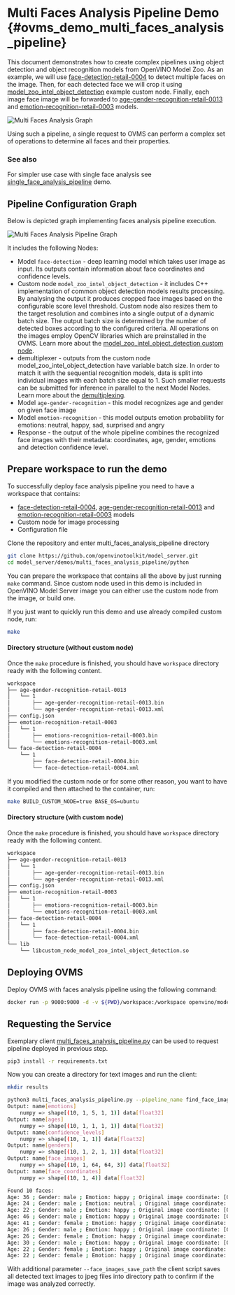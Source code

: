 # Multi Faces Analysis Pipeline Demo {#ovms_demo_multi_faces_analysis_pipeline}


This document demonstrates how to create complex pipelines using object detection and object recognition models from OpenVINO Model Zoo. As an example, we will use [face-detection-retail-0004](https://github.com/openvinotoolkit/open_model_zoo/blob/2022.1.0/models/intel/face-detection-retail-0004/README.md) to detect multiple faces on the image. Then, for each detected face we will crop it using [model_zoo_intel_object_detection](https://github.com/openvinotoolkit/model_server/tree/releases/2024/0/src/custom_nodes/model_zoo_intel_object_detection) example custom node. Finally, each image face image will be forwarded to [age-gender-recognition-retail-0013](https://github.com/openvinotoolkit/open_model_zoo/blob/2022.1.0/models/intel/age-gender-recognition-retail-0013/README.md) and [emotion-recognition-retail-0003](https://github.com/openvinotoolkit/open_model_zoo/blob/2022.1.0/models/intel/emotions-recognition-retail-0003/README.md) models.

![Multi Faces Analysis Graph](multi_faces_analysis.png)

Using such a pipeline, a single request to OVMS can perform a complex set of operations to determine all faces and their properties.

### See also

For simpler use case with single face analysis see [single_face_analysis_pipeline](../../single_face_analysis_pipeline/python/README.md) demo.

## Pipeline Configuration Graph

Below is depicted graph implementing faces analysis pipeline execution. 

![Multi Faces Analysis Pipeline Graph](multi_faces_analysis_graph.svg)

It includes the following Nodes:
- Model `face-detection` - deep learning model which takes user image as input. Its outputs contain information about face coordinates and confidence levels.
- Custom node `model_zoo_intel_object_detection` - it includes C++ implementation of common object detection models results processing. By analysing the output it produces cropped face images based on the configurable score level threshold. Custom node also resizes them to the target resolution and combines into a single output of a dynamic batch size. The output batch size is determined by the number of detected
boxes according to the configured criteria. All operations on the images employ OpenCV libraries which are preinstalled in the OVMS. Learn more about the [model_zoo_intel_object_detection custom node](https://github.com/openvinotoolkit/model_server/tree/releases/2024/0/src/custom_nodes/model_zoo_intel_object_detection).
- demultiplexer - outputs from the custom node model_zoo_intel_object_detection have variable batch size. In order to match it with the sequential recognition models, data is split into individual images with each batch size equal to 1.
Such smaller requests can be submitted for inference in parallel to the next Model Nodes. Learn more about the [demultiplexing](../../../docs/demultiplexing.md).
- Model `age-gender-recognition` - this model recognizes age and gender on given face image
- Model `emotion-recognition` - this model outputs emotion probability for emotions: neutral, happy, sad, surprised and angry
- Response - the output of the whole pipeline combines the recognized face images with their metadata: coordinates, age, gender, emotions and detection confidence level. 

## Prepare workspace to run the demo

To successfully deploy face analysis pipeline you need to have a workspace that contains:
- [face-detection-retail-0004](https://github.com/openvinotoolkit/open_model_zoo/blob/2022.1.0/models/intel/face-detection-retail-0004/README.md), 
[age-gender-recognition-retail-0013](https://github.com/openvinotoolkit/open_model_zoo/blob/2022.1.0/models/intel/age-gender-recognition-retail-0013/README.md) and
[emotion-recognition-retail-0003](https://github.com/openvinotoolkit/open_model_zoo/blob/2022.1.0/models/intel/emotions-recognition-retail-0003/README.md) models
- Custom node for image processing
- Configuration file

Clone the repository and enter multi_faces_analysis_pipeline directory
```bash
git clone https://github.com/openvinotoolkit/model_server.git
cd model_server/demos/multi_faces_analysis_pipeline/python
```

You can prepare the workspace that contains all the above by just running `make` command.
Since custom node used in this demo is included in OpenVINO Model Server image you can either use the custom node from the image, or build one.

If you just want to quickly run this demo and use already compiled custom node, run: 

```bash
make
```

#### Directory structure (without custom node)

Once the `make` procedure is finished, you should have `workspace` directory ready with the following content.

```bash
workspace
├── age-gender-recognition-retail-0013
│   └── 1
│       ├── age-gender-recognition-retail-0013.bin
│       └── age-gender-recognition-retail-0013.xml
├── config.json
├── emotion-recognition-retail-0003
│   └── 1
│       ├── emotions-recognition-retail-0003.bin
│       └── emotions-recognition-retail-0003.xml
└── face-detection-retail-0004
    └── 1
        ├── face-detection-retail-0004.bin
        └── face-detection-retail-0004.xml

```

If you modified the custom node or for some other reason, you want to have it compiled and then attached to the container, run:

```bash
make BUILD_CUSTOM_NODE=true BASE_OS=ubuntu
```

#### Directory structure (with custom node)

Once the `make` procedure is finished, you should have `workspace` directory ready with the following content.
```bash
workspace
├── age-gender-recognition-retail-0013
│   └── 1
│       ├── age-gender-recognition-retail-0013.bin
│       └── age-gender-recognition-retail-0013.xml
├── config.json
├── emotion-recognition-retail-0003
│   └── 1
│       ├── emotions-recognition-retail-0003.bin
│       └── emotions-recognition-retail-0003.xml
├── face-detection-retail-0004
│   └── 1
│       ├── face-detection-retail-0004.bin
│       └── face-detection-retail-0004.xml
└── lib
    └── libcustom_node_model_zoo_intel_object_detection.so
```

## Deploying OVMS

Deploy OVMS with faces analysis pipeline using the following command:

```bash
docker run -p 9000:9000 -d -v ${PWD}/workspace:/workspace openvino/model_server --config_path /workspace/config.json --port 9000
```

## Requesting the Service

Exemplary client [multi_faces_analysis_pipeline.py](multi_faces_analysis_pipeline.py) can be used to request pipeline deployed in previous step.

```bash
pip3 install -r requirements.txt
``` 

Now you can create a directory for text images and run the client:
```bash
mkdir results
```
```bash
python3 multi_faces_analysis_pipeline.py --pipeline_name find_face_images --grpc_port 9000 --image_input_path ../../common/static/images/people/people1.jpeg --face_images_output_name face_images --face_images_save_path ./results --image_width 600 --image_height 400 --input_image_layout NHWC
Output: name[emotions]
    numpy => shape[(10, 1, 5, 1, 1)] data[float32]
Output: name[ages]
    numpy => shape[(10, 1, 1, 1, 1)] data[float32]
Output: name[confidence_levels]
    numpy => shape[(10, 1, 1)] data[float32]
Output: name[genders]
    numpy => shape[(10, 1, 2, 1, 1)] data[float32]
Output: name[face_images]
    numpy => shape[(10, 1, 64, 64, 3)] data[float32]
Output: name[face_coordinates]
    numpy => shape[(10, 1, 4)] data[float32]

Found 10 faces:
Age: 36 ; Gender: male ; Emotion: happy ; Original image coordinate: [0.5524015  0.30247137 0.5912314  0.39167264]
Age: 24 ; Gender: male ; Emotion: neutral ; Original image coordinate: [0.33651015 0.6238419  0.38452235 0.7109271 ]
Age: 22 ; Gender: male ; Emotion: happy ; Original image coordinate: [0.2273316  0.34603435 0.26951137 0.44243896]
Age: 46 ; Gender: male ; Emotion: happy ; Original image coordinate: [0.44218776 0.29372302 0.48234263 0.37782392]
Age: 41 ; Gender: female ; Emotion: happy ; Original image coordinate: [0.51707435 0.5602793  0.56729674 0.65029866]
Age: 26 ; Gender: male ; Emotion: happy ; Original image coordinate: [0.798531   0.35693872 0.8411773  0.42878723]
Age: 26 ; Gender: female ; Emotion: happy ; Original image coordinate: [0.6506455  0.5917437  0.69963944 0.6924231 ]
Age: 30 ; Gender: male ; Emotion: happy ; Original image coordinate: [0.67255247 0.3240037  0.72031224 0.4141158 ]
Age: 22 ; Gender: female ; Emotion: happy ; Original image coordinate: [0.13879135 0.36219013 0.18784639 0.4526276 ]
Age: 22 ; Gender: female ; Emotion: happy ; Original image coordinate: [0.33016038 0.37727404 0.36954236 0.44583446]
```

With additional parameter `--face_images_save_path` the client script saves all detected text images to jpeg files into directory path to confirm
if the image was analyzed correctly.
